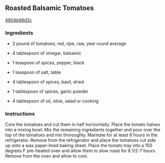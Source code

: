 ## Roasted Balsamic Tomatoes

[4904b68d3c](http://www.food.com/recipe/roasted-balsamic-tomatoes-34116)

### Ingredients

 - 2 pound of tomatoes, red, ripe, raw, year round average

 - 4 tablespoon of vinegar, balsamic

 - 1 teaspoon of spices, pepper, black

 - 1 teaspoon of salt, table

 - 4 tablespoon of spices, basil, dried

 - 1 tablespoon of spices, garlic powder

 - 4 tablespoon of oil, olive, salad or cooking

### Instructions

Core the tomatoes and cut them in half horizontally. Place the tomato halves into a mixing bowl. Mix the remaining ingredients together and pour over the top of the tomatoes and mix thoroughly. Marinate for at least 6 hours in the refrigerator. Remove from the refrigerator and place the tomatoes cut side up onto a wax paper-lined baking sheet. Place the tomato tray into a 150 degrees F pre-heated oven and allow them to slow roast for 6 1/2-7 hours. Remove from the oven and allow to cool.